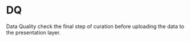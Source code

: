 # DQ
Data Quality check the final step of curation before uploading the data to the presentation layer.
